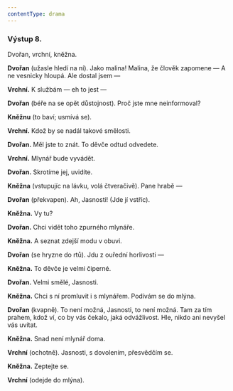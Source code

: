 ```yaml
---
contentType: drama
---
```


### Výstup 8.

Dvořan, vrchní, kněžna.

**Dvořan** (užasle hledí na ní). Jako malina! Malina, že člověk zapomene — A ne vesnicky hloupá. Ale dostal jsem —

**Vrchní.** K službám — eh to jest —

**Dvořan** (béře na se opět důstojnost). Proč jste mne neinformoval?

**Kněžnu** (to baví; usmívá se).

**Vrchní.** Kdož by se nadál takové smělosti.

**Dvořan.** Měl jste to znát. To děvče odtud odvedete.

**Vrchní.** Mlynář bude vyvádět.

**Dvořan.** Skrotíme jej, uvidíte.

**Kněžna** (vstupujíc na lávku, volá čtveračivě). Pane hrabě —

**Dvořan** (překvapen). Ah, Jasnosti! (Jde jí vstříc). 

**Kněžna.** Vy tu?

**Dvořan.** Chci vidět toho zpurného mlynáře. 

**Kněžna.** A seznat zdejší modu v obuvi. 

**Dvořan** (se hryzne do rtů). Jdu z ouřední horlivosti —

**Kněžna.** To děvče je velmi čiperné. 

**Dvořan.** Velmi smělé, Jasnosti. 

**Kněžna.** Chci s ní promluvit i s mlynářem. Podívám se do mlýna.

**Dvořan** (kvapně). To není možná, Jasnosti, to není možná. Tam za tím prahem, kdož ví, co by vás čekalo, jaká odvážlivost. Hle, nikdo ani nevyšel vás uvítat.

**Kněžna.** Snad není mlynář doma.

**Vrchní** (ochotně). Jasnosti, s dovolením, přesvědčím se.

**Kněžna.** Zeptejte se.

**Vrchní** (odejde do mlýna).
